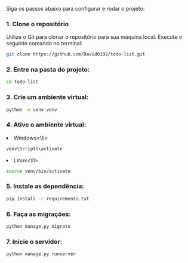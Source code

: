 Siga os passos abaixo para configurar e rodar o projeto:

### 1. Clone o repositório

Utilize o Git para clonar o repositório para sua máquina local. Execute o seguinte comando no terminal:

```bash
git clone https://github.com/David0102/todo-list.git
```

### 2. Entre na pasta do projeto:

```bash
cd todo-list
```

### 3. Crie um ambiente virtual:

```bash
python -m venv venv
```

### 4. Ative o ambiente virtual:

<li>Windows<\li>
  
```bash
venv\Scripts\activate

```
<li>Linux<\li>
  
```bash
source venv/bin/activate
```

### 5. Instale as dependência:

```bash
pip install -r requirements.txt
```

### 6. Faça as migrações:

```bash
python manage.py migrate
```

### 7. Inicie o servidor:

```bash
python manage.py runserver

```


